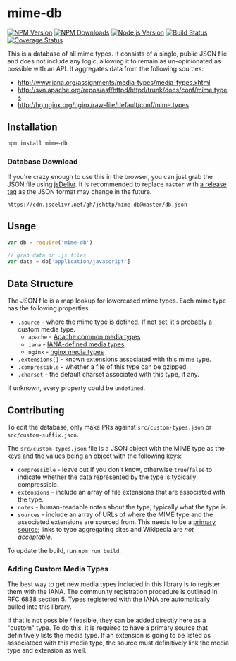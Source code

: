 # mime-db

[![NPM Version][npm-version-image]][npm-url]
[![NPM Downloads][npm-downloads-image]][npm-url]
[![Node.js Version][node-image]][node-url]
[![Build Status][ci-image]][ci-url]
[![Coverage Status][coveralls-image]][coveralls-url]

This is a database of all mime types. It consists of a single, public JSON file and does not include any logic, allowing
it to remain as un-opinionated as possible with an API. It aggregates data from the following sources:

- http://www.iana.org/assignments/media-types/media-types.xhtml
- http://svn.apache.org/repos/asf/httpd/httpd/trunk/docs/conf/mime.types
- http://hg.nginx.org/nginx/raw-file/default/conf/mime.types

## Installation

```bash
npm install mime-db
```

### Database Download

If you're crazy enough to use this in the browser, you can just grab the JSON file
using [jsDelivr](https://www.jsdelivr.com/). It is recommended to replace `master`
with [a release tag](https://github.com/jshttp/mime-db/tags)
as the JSON format may change in the future.

```
https://cdn.jsdelivr.net/gh/jshttp/mime-db@master/db.json
```

## Usage

```js
var db = require('mime-db')

// grab data on .js files
var data = db['application/javascript']
```

## Data Structure

The JSON file is a map lookup for lowercased mime types. Each mime type has the following properties:

- `.source` - where the mime type is defined. If not set, it's probably a custom media type.
    - `apache` - [Apache common media types](http://svn.apache.org/repos/asf/httpd/httpd/trunk/docs/conf/mime.types)
    - `iana` - [IANA-defined media types](http://www.iana.org/assignments/media-types/media-types.xhtml)
    - `nginx` - [nginx media types](http://hg.nginx.org/nginx/raw-file/default/conf/mime.types)
- `.extensions[]` - known extensions associated with this mime type.
- `.compressible` - whether a file of this type can be gzipped.
- `.charset` - the default charset associated with this type, if any.

If unknown, every property could be `undefined`.

## Contributing

To edit the database, only make PRs against `src/custom-types.json` or
`src/custom-suffix.json`.

The `src/custom-types.json` file is a JSON object with the MIME type as the keys and the values being an object with the
following keys:

- `compressible` - leave out if you don't know, otherwise `true`/`false` to indicate whether the data represented by the
  type is typically compressible.
- `extensions` - include an array of file extensions that are associated with the type.
- `notes` - human-readable notes about the type, typically what the type is.
- `sources` - include an array of URLs of where the MIME type and the associated extensions are sourced from. This needs
  to be a [primary source](https://en.wikipedia.org/wiki/Primary_source); links to type aggregating sites and Wikipedia
  are _not acceptable_.

To update the build, run `npm run build`.

### Adding Custom Media Types

The best way to get new media types included in this library is to register them with the IANA. The community
registration procedure is outlined in
[RFC 6838 section 5](http://tools.ietf.org/html/rfc6838#section-5). Types registered with the IANA are automatically
pulled into this library.

If that is not possible / feasible, they can be added directly here as a
"custom" type. To do this, it is required to have a primary source that definitively lists the media type. If an
extension is going to be listed as associateed with this media type, the source must definitively link the media type
and extension as well.

[ci-image]: https://badgen.net/github/checks/jshttp/mime-db/master?label=ci

[ci-url]: https://github.com/jshttp/mime-db/actions?query=workflow%3Aci

[coveralls-image]: https://badgen.net/coveralls/c/github/jshttp/mime-db/master

[coveralls-url]: https://coveralls.io/r/jshttp/mime-db?branch=master

[node-image]: https://badgen.net/npm/node/mime-db

[node-url]: https://nodejs.org/en/download

[npm-downloads-image]: https://badgen.net/npm/dm/mime-db

[npm-url]: https://npmjs.org/package/mime-db

[npm-version-image]: https://badgen.net/npm/v/mime-db

